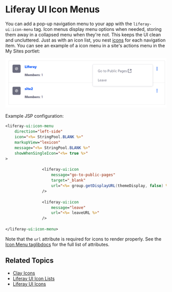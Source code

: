 # Liferay UI Icon Menus

You can add a pop-up navigation menu to your app with the `liferay-ui:icon-menu` tag. Icon menus display menu options when needed, storing them away in a collapsed menu when they're not. This keeps the UI clean and uncluttered. Just as with an icon list, you nest [icons](./liferay-ui-icons.md) for each navigation item. You can see an example of a icon menu in a site's actions menu in the My Sites portlet:

![Setting up an icon menu is a piece of cake.](./liferay-ui-icon-menus/images/01.png)

Example JSP configuration:

```jsp
<liferay-ui:icon-menu
    direction="left-side"
    icon="<%= StringPool.BLANK %>"
    markupView="lexicon"
    message="<%= StringPool.BLANK %>"
    showWhenSingleIcon="<%= true %>"
>

				<liferay-ui:icon
					message="go-to-public-pages"
					target="_blank"
					url="<%= group.getDisplayURL(themeDisplay, false) %>"
				/>

				<liferay-ui:icon
					message="leave"
					url="<%= leaveURL %>"
				/>

</liferay-ui:icon-menu>
```

Note that the `url` attribute is required for icons to render properly. See the [Icon Menu taglibdocs](https://learn.liferay.com/reference/latest/en/dxp/taglibs/util-taglib/liferay-ui/icon-menu.html) for the full list of attributes. 

## Related Topics

* [Clay Icons](../clay-tag-library/clay-icons.md)
* [Liferay UI Icon Lists](./liferay-ui-icon-lists.md)
* [Liferay UI Icons](./liferay-ui-icons.md)